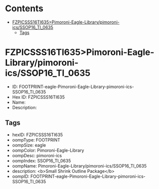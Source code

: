 



Contents
========

* [FZPICSSS16TI635>Pimoroni-Eagle-Library/pimoroni-ics/SSOP16_TI_0635](#fzpicsss16ti635pimoroni-eagle-librarypimoroni-icsssop16_ti_0635)
	* [Tags](#tags)

# FZPICSSS16TI635>Pimoroni-Eagle-Library/pimoroni-ics/SSOP16_TI_0635

- ID: FOOTPRINT-eagle-Pimoroni-Eagle-Library-pimoroni-ics-SSOP16_TI_0635
- Hex ID: FZPICSSS16TI635
- Name: 
- Description: 

## Tags

- hexID: FZPICSSS16TI635
- oompType: FOOTPRINT
- oompSize: eagle
- oompColor: Pimoroni-Eagle-Library
- oompDesc: pimoroni-ics
- oompIndex: SSOP16_TI_0635
- oompName: Pimoroni-Eagle-Library/pimoroni-ics/SSOP16_TI_0635
- description: &lt;b&gt;Small Shrink Outline Package&lt;/b&gt;
- oompID: FOOTPRINT-eagle-Pimoroni-Eagle-Library-pimoroni-ics-SSOP16_TI_0635
